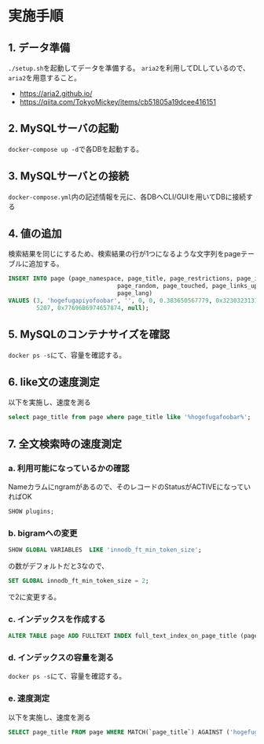 # 実施手順

## 1. データ準備

`./setup.sh`を起動してデータを準備する。
`aria2`を利用してDLしているので、`aria2`を用意すること。

- https://aria2.github.io/
- https://qiita.com/TokyoMickey/items/cb51805a19dcee416151

## 2. MySQLサーバの起動

`docker-compose up -d`で各DBを起動する。

## 3. MySQLサーバとの接続

`docker-compose.yml`内の記述情報を元に、各DBへCLI/GUIを用いてDBに接続する

## 4. 値の追加

検索結果を同じにするため、検索結果の行が1つになるような文字列をpageテーブルに追加する。

```sql
INSERT INTO page (page_namespace, page_title, page_restrictions, page_is_redirect, page_is_new,
                               page_random, page_touched, page_links_updated, page_latest, page_len, page_content_model,
                               page_lang)
VALUES (3, 'hogefugapiyofoobar', '', 0, 0, 0.383650567779, 0x3230323131303233303332303438, null, 14912975,
        5207, 0x77696B6974657874, null);
```

## 5. MySQLのコンテナサイズを確認

`docker ps -s`にて、容量を確認する。



## 6. like文の速度測定

以下を実施し、速度を測る

```sql
select page_title from page where page_title like '%hogefugafoobar%';
```



## 7. 全文検索時の速度測定

### a. 利用可能になっているかの確認

Nameカラムにngramがあるので、そのレコードのStatusがACTIVEになっていればOK

```sql
SHOW plugins;
```

### b. bigramへの変更

```sql
SHOW GLOBAL VARIABLES  LIKE 'innodb_ft_min_token_size';
```
の数がデフォルトだと3なので、
```sql
SET GLOBAL innodb_ft_min_token_size = 2;
```
で2に変更する。

### c. インデックスを作成する

```sql
ALTER TABLE page ADD FULLTEXT INDEX full_text_index_on_page_title (page_title) WITH PARSER ngram;
```

### d. インデックスの容量を測る

`docker ps -s`にて、容量を確認する。

### e. 速度測定

以下を実施し、速度を測る

```sql
SELECT page_title FROM page WHERE MATCH(`page_title`) AGAINST ('hogefugafoobar' IN BOOLEAN MODE);
```